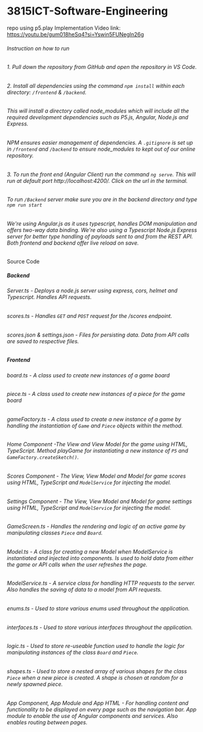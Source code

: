 # 3815ICT-Software-Engineering

repo using p5.play
Implementation Video link: https://youtu.be/gum018heSq4?si=Yswin5FUNegln26g
###### Instruction on how to run

###### 1. Pull down the repository from GitHub and open the repository in VS Code.

###### 2. Install all dependencies using the command `npm install` within each directory: `/frontend` & `/backend`.

###### This will install a directory called node_modules which will include all the required development dependencies such as P5.js, Angular, Node.js and Express.

###### NPM ensures easier management of dependencies. A `.gitignore` is set up in `/frontend` and `/backend` to ensure node_modules to kept out of our online repository.

###### 3. To run the front end (Angular Client) run the command `ng serve`. This will run at default port http://localhost:4200/. Click on the url in the terminal.

###### To run `/Backend` server make sure you are in the backend directory and type `npm run start`

###### We're using Angular.js as it uses typescript, handles DOM manipulation and offers two-way data binding. We're also using a Typescript Node.js Express server for better type handling of payloads sent to and from the REST API. Both frontend and backend offer live reload on save.

Source Code

##### Backend

###### Server.ts - Deploys a node.js server using express, cors, helmet and Typescript. Handles API requests.

###### scores.ts - Handles `GET` and `POST` request for the /scores endpoint.

###### scores.json & settings.json - Files for persisting data. Data from API calls are saved to respective files.

##### Frontend

###### board.ts - A class used to create new instances of a game board

###### piece.ts - A class used to create new instances of a piece for the game board

###### gameFactory.ts - A class used to create a new instance of a game by handling the instantiation of `Game` and `Piece` objects within the method.

###### Home Component -The View and View Model for the game using HTML, TypeScript. Method playGame for instantiating a new instance of `P5` and `GameFactory.createSketch()`.

###### Scores Component - The View, View Model and Model for game scores using HTML, TypeScript and `ModelService` for injecting the model.

###### Settings Component - The View, View Model and Model for game settings using HTML, TypeScript and `ModelService` for injecting the model.

###### GameScreen.ts - Handles the rendering and logic of an active game by manipulating classes `Piece` and `Board`.

###### Model.ts - A class for creating a new Model when ModelService is instantiated and injected into components. Is used to hold data from either the game or API calls when the user refreshes the page.

###### ModelService.ts - A service class for handling HTTP requests to the server. Also handles the saving of data to a model from API requests.

###### enums.ts - Used to store various enums used throughout the application.

###### interfaces.ts - Used to store various interfaces throughout the application.

###### logic.ts - Used to store re-useable function used to handle the logic for manipulating instances of the class `Board` and `Piece`.

###### shapes.ts - Used to store a nested array of various shapes for the class `Piece` when a new piece is created. A shape is chosen at random for a newly spawned piece.

###### App Component, App Module and App HTML - For handling content and functionality to be displayed on every page such as the navigation bar. App module to enable the use of Angular components and services. Also enables routing between pages.
